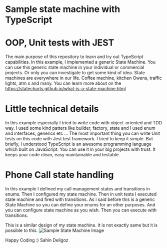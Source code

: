 # Sample state machine with TypeScript
# OOP, Unit tests with JEST
The main purpose of this repository to learn and try out TypeScript capabilities. 
In this example, I implemented a generic State Machine.
You can use this generic state machine in your individual or commercial projects. Or only you can investigate to get some kind of idea. 
State machines are everywhere in our life. Coffee machine, kitchen Owens, traffic lights, atm s and many.
You can learn more about on the https://statecharts.github.io/what-is-a-state-machine.html

# Little technical details
In this example especially I tried to write code with object-oriented and TDD way. 
I used some kind patters like builder, factory, state and I used enum and interfaces, generics etc ...
The most important thing you can write Unit tests on this code with Jest test framework. 
I tried to keep it simple. But briefly, I understood TypeScript is an awesome programming language which built on JavaScript.
You can use it in your big projects with trust. It keeps your code clean, easy maintainable and testable.

# Phone Call state handling
In this example I defined my call management states and transitions in enums.
Then I configured my state machine.
Then in unit tests I executed state machine and fired with transitions.
As i said before this is a generic State Machine so you can define your enums for an other purposes. And  you can configure state machine as you wish. Then you can execute with transitions. 

This is a similar design of my state machine. It is not exactly same but it is possible to this. 
![Sample State Machine Image](https://www.researchgate.net/profile/Keshav_Dahal/publication/226462294/figure/fig4/AS:302286770327553@1449082190385/The-telephone-system-state-machine-diagram.png)

Happy Coding :)
Sahin Deligoz
